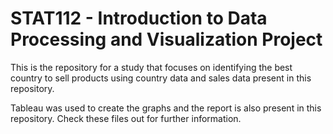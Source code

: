 # STAT112 - Introduction to Data Processing and Visualization Project

This is the repository for a study that focuses on identifying the best country to sell products using country data and sales data present in this repository.

Tableau was used to create the graphs and the report is also present in this repository. Check these files out for further information.
